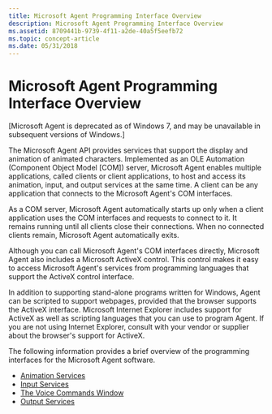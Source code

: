 ```yaml
---
title: Microsoft Agent Programming Interface Overview
description: Microsoft Agent Programming Interface Overview
ms.assetid: 8709441b-9739-4f11-a2de-40a5f5eefb72
ms.topic: concept-article
ms.date: 05/31/2018
---
```


# Microsoft Agent Programming Interface Overview

\[Microsoft Agent is deprecated as of Windows 7, and may be unavailable in subsequent versions of Windows.\]

The Microsoft Agent API provides services that support the display and animation of animated characters. Implemented as an OLE Automation (Component Object Model \[COM\]) server, Microsoft Agent enables multiple applications, called clients or client applications, to host and access its animation, input, and output services at the same time. A client can be any application that connects to the Microsoft Agent's COM interfaces.

As a COM server, Microsoft Agent automatically starts up only when a client application uses the COM interfaces and requests to connect to it. It remains running until all clients close their connections. When no connected clients remain, Microsoft Agent automatically exits.

Although you can call Microsoft Agent's COM interfaces directly, Microsoft Agent also includes a Microsoft ActiveX control. This control makes it easy to access Microsoft Agent's services from programming languages that support the ActiveX control interface.

In addition to supporting stand-alone programs written for Windows, Agent can be scripted to support webpages, provided that the browser supports the ActiveX interface. Microsoft Internet Explorer includes support for ActiveX as well as scripting languages that you can use to program Agent. If you are not using Internet Explorer, consult with your vendor or supplier about the browser's support for ActiveX.

The following information provides a brief overview of the programming interfaces for the Microsoft Agent software.

-   [Animation Services](animation-services.md)
-   [Input Services](input-services.md)
-   [The Voice Commands Window](the-voice-commands-window.md)
-   [Output Services](output-services.md)

 

 




